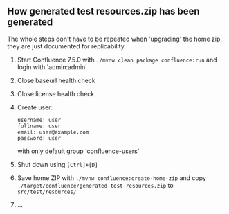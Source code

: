 How generated test resources.zip has been generated
---------------------------------------------------

The whole steps don't have to be repeated when 'upgrading' the home zip,
they are just documented for replicability.

1. Start Confluence 7.5.0 with `./mvnw clean package confluence:run` and login with 'admin:admin'
2. Close baseurl health check
3. Close license health check
4. Create user:
   ```
   username: user
   fullname: user
   email: user@example.com
   password: user
   ```
   with only default group 'confluence-users'
5. Shut down using `[Ctrl]+[D]`
6. Save home ZIP with `./mvnw confluence:create-home-zip` and copy
   `./target/confluence/generated-test-resources.zip` to `src/test/resources/`

7. ...
